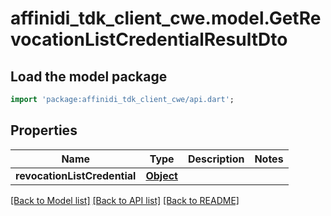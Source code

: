 # affinidi_tdk_client_cwe.model.GetRevocationListCredentialResultDto

## Load the model package

```dart
import 'package:affinidi_tdk_client_cwe/api.dart';
```

## Properties

| Name                         | Type              | Description | Notes |
| ---------------------------- | ----------------- | ----------- | ----- |
| **revocationListCredential** | [**Object**](.md) |             |

[[Back to Model list]](../README.md#documentation-for-models) [[Back to API list]](../README.md#documentation-for-api-endpoints) [[Back to README]](../README.md)
